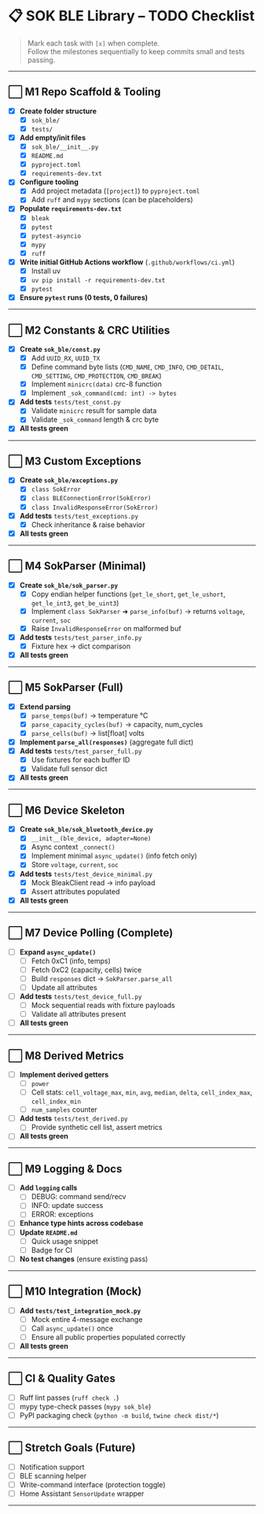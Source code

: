 # 📋 SOK BLE Library – TODO Checklist

> Mark each task with `[x]` when complete.  
> Follow the milestones sequentially to keep commits small and tests passing.

---

## ⬜ M1 Repo Scaffold & Tooling
- [x] **Create folder structure**
  - [x] `sok_ble/`
  - [x] `tests/`
- [x] **Add empty/init files**
  - [x] `sok_ble/__init__.py`
  - [x] `README.md`
  - [x] `pyproject.toml`
  - [x] `requirements-dev.txt`
- [x] **Configure tooling**
  - [x] Add project metadata (`[project]`) to `pyproject.toml`
  - [x] Add `ruff` and `mypy` sections (can be placeholders)
- [x] **Populate `requirements-dev.txt`**
  - [x] `bleak`
  - [x] `pytest`
  - [x] `pytest-asyncio`
  - [x] `mypy`
  - [x] `ruff`
- [x] **Write initial GitHub Actions workflow** (`.github/workflows/ci.yml`)
  - [x] Install uv
  - [x] `uv pip install -r requirements-dev.txt`
  - [x] `pytest`
- [x] **Ensure `pytest` runs (0 tests, 0 failures)**

---

## ⬜ M2 Constants & CRC Utilities
- [x] **Create `sok_ble/const.py`**
  - [x] Add `UUID_RX`, `UUID_TX`
  - [x] Define command byte lists (`CMD_NAME`, `CMD_INFO`, `CMD_DETAIL`, `CMD_SETTING`, `CMD_PROTECTION`, `CMD_BREAK`)
  - [x] Implement `minicrc(data)` crc-8 function
  - [x] Implement `_sok_command(cmd: int) -> bytes`
- [x] **Add tests** `tests/test_const.py`
  - [x] Validate `minicrc` result for sample data
  - [x] Validate `_sok_command` length & crc byte
- [x] **All tests green**

---

## ⬜ M3 Custom Exceptions
- [x] **Create `sok_ble/exceptions.py`**
  - [x] `class SokError`
  - [x] `class BLEConnectionError(SokError)`
  - [x] `class InvalidResponseError(SokError)`
- [x] **Add tests** `tests/test_exceptions.py`
  - [x] Check inheritance & raise behavior
- [x] **All tests green**

---

## ⬜ M4 SokParser (Minimal)
- [x] **Create `sok_ble/sok_parser.py`**
  - [x] Copy endian helper functions (`get_le_short`, `get_le_ushort`, `get_le_int3`, `get_be_uint3`)
  - [x] Implement `class SokParser` ➜ `parse_info(buf)` → returns `voltage`, `current`, `soc`
  - [x] Raise `InvalidResponseError` on malformed buf
- [x] **Add tests** `tests/test_parser_info.py`
  - [x] Fixture hex → dict comparison
- [x] **All tests green**

---

## ⬜ M5 SokParser (Full)
- [x] **Extend parsing**
  - [x] `parse_temps(buf)` → temperature °C
  - [x] `parse_capacity_cycles(buf)` → capacity, num_cycles
  - [x] `parse_cells(buf)` → list[float] volts
- [x] **Implement `parse_all(responses)`** (aggregate full dict)
- [x] **Add tests** `tests/test_parser_full.py`
  - [x] Use fixtures for each buffer ID
  - [x] Validate full sensor dict
- [x] **All tests green**

---

## ⬜ M6 Device Skeleton
- [x] **Create `sok_ble/sok_bluetooth_device.py`**
  - [x] `__init__(ble_device, adapter=None)`
  - [x] Async context `_connect()`
  - [x] Implement minimal `async_update()` (info fetch only)
  - [x] Store `voltage`, `current`, `soc`
- [x] **Add tests** `tests/test_device_minimal.py`
  - [x] Mock BleakClient read → info payload
  - [x] Assert attributes populated
- [x] **All tests green**

---

## ⬜ M7 Device Polling (Complete)
- [ ] **Expand `async_update()`**
  - [ ] Fetch 0xC1 (info, temps)
  - [ ] Fetch 0xC2 (capacity, cells) twice
  - [ ] Build `responses` dict → `SokParser.parse_all`
  - [ ] Update all attributes
- [ ] **Add tests** `tests/test_device_full.py`
  - [ ] Mock sequential reads with fixture payloads
  - [ ] Validate all attributes present
- [ ] **All tests green**

---

## ⬜ M8 Derived Metrics
- [ ] **Implement derived getters**
  - [ ] `power`
  - [ ] Cell stats: `cell_voltage_max`, `min`, `avg`, `median`, `delta`, `cell_index_max`, `cell_index_min`
  - [ ] `num_samples` counter
- [ ] **Add tests** `tests/test_derived.py`
  - [ ] Provide synthetic cell list, assert metrics
- [ ] **All tests green**

---

## ⬜ M9 Logging & Docs
- [ ] **Add `logging` calls**
  - [ ] DEBUG: command send/recv
  - [ ] INFO: update success
  - [ ] ERROR: exceptions
- [ ] **Enhance type hints across codebase**
- [ ] **Update `README.md`**
  - [ ] Quick usage snippet
  - [ ] Badge for CI
- [ ] **No test changes** (ensure existing pass)

---

## ⬜ M10 Integration (Mock)
- [ ] **Add `tests/test_integration_mock.py`**
  - [ ] Mock entire 4-message exchange
  - [ ] Call `async_update()` once
  - [ ] Ensure all public properties populated correctly
- [ ] **All tests green**

---

## ⬜ CI & Quality Gates
- [ ] Ruff lint passes (`ruff check .`)
- [ ] mypy type-check passes (`mypy sok_ble`)
- [ ] PyPI packaging check (`python -m build`, `twine check dist/*`)

---

## ⬜ Stretch Goals (Future)
- [ ] Notification support
- [ ] BLE scanning helper
- [ ] Write-command interface (protection toggle)
- [ ] Home Assistant `SensorUpdate` wrapper

---